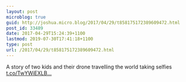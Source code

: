 ```yaml
---
layout: post
microblog: true
guid: http://joshua.micro.blog/2017/04/29/t858175172389609472.html
post_id: 33489
date: 2017-04-29T15:24:39+1100
lastmod: 2019-07-30T17:41:18+1100
type: post
url: /2017/04/29/t858175172389609472.html
---
```

A story of two kids and their drone travelling the world taking selfies [t.co/TwYWiEXLB...](https://t.co/TwYWiEXLBI)
